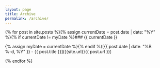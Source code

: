 ```yaml
---
layout: page
title: Archive
permalink: /archive/
---
```


{% for post in site.posts %}{% assign currentDate = post.date | date: "%Y" %}{% if currentDate != myDate %}### {{ currentDate }}

{% assign myDate = currentDate %}{% endif %}[{{ post.date | date: "%B %-d, %Y" }} - {{ post.title }}]({{site.url}}{{ post.url }})

{% endfor %}
